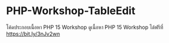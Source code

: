 # PHP-Workshop-TableEdit
โค้ดประกอบเนื้อหา PHP 15 Workshop
ดูเนื้อหา PHP 15 Workshop ได้ฟรีที่ https://bit.ly/3nJv2wn
